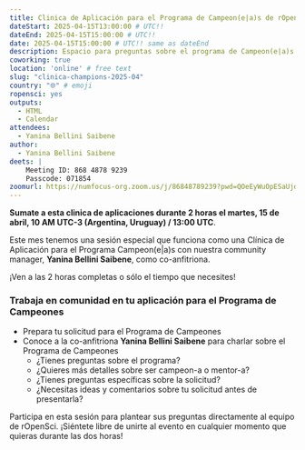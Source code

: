 ```yaml
---
title: Clinica de Aplicación para el Programa de Campeon(e|a)s de rOpenSci
dateStart: 2025-04-15T13:00:00 # UTC!!
dateEnd: 2025-04-15T15:00:00 # UTC!!
date: 2025-04-15T15:00:00 # UTC!! same as dateEnd
description: Espacio para preguntas sobre el programa de Campeon(e|a)s de rOpenSci y para trabajar en tu aplicación para ser parte del programa.
coworking: true
location: 'online' # free text
slug: "clinica-champions-2025-04"
country: "🌐" # emoji
ropensci: yes
outputs:
  - HTML
  - Calendar
attendees:
  - Yanina Bellini Saibene
author:
  - Yanina Bellini Saibene
deets: |
    Meeting ID: 868 4878 9239
    Passcode: 071854
zoomurl: https://numfocus-org.zoom.us/j/86848789239?pwd=QOeEyWuOpESaUjdVWVRE2Kk8BC6G4d.1
---
```


<!--
```{r}
d <- lubridate::ymd_hms('2025-04-01 09:00:00', tz = 'America/Vancouver')
lubridate::with_tz(d, 'UTC')
lubridate::with_tz(d, 'America/Winnipeg')
```
-->

**Sumate a esta clinica de aplicaciones durante 2 horas el martes, 15 de abril, 10 AM UTC-3 (Argentina, Uruguay) / 13:00 UTC**.

Este mes tenemos una sesión especial que funciona como una Clínica de Aplicación para 
el Programa Campeon(e|a)s con nuestra community manager, **Yanina Bellini Saibene**, 
como co-anfitriona.

¡Ven a las 2 horas completas o sólo el tiempo que necesites!

### Trabaja en comunidad en tu aplicación para el Programa de Campeones

- Prepara tu solicitud para el Programa de Campeones
- Conoce a la co-anfitriona **Yanina Bellini Saibene** para charlar sobre el Programa de Campeones
  - ¿Tienes preguntas sobre el programa?
  - ¿Quieres más detalles sobre ser campeon-a o mentor-a?
  - ¿Tienes preguntas específicas sobre la solicitud?
  - ¿Necesitas ideas y comentarios sobre tu solicitud antes de presentarla? 
  
Participa en esta sesión para plantear sus preguntas directamente al equipo de rOpenSci. ¡Siéntete libre de unirte al evento en cualquier momento que quieras durante las dos horas!
